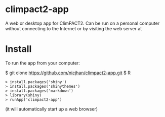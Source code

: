 # climpact2-app

A web or desktop app for ClimPACT2. Can be run on a personal computer without connecting to the Internet or by visiting the web server at 

# Install

To run the app from your computer:

$ git clone https://github.com/nicjhan/climpact2-app.git
$ R

```{r}
> install.packages('shiny')
> install.packages('shinythemes')
> install.packages('markdown')
> library(shiny)
> runApp('climpact2-app')
```

(it will automatically start up a web browser)


